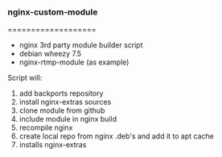 ### nginx-custom-module
===================

* nginx 3rd party module builder script
* debian wheezy 7.5
* nginx-rtmp-module (as example)

Script will:
1. add backports repository
2. install nginx-extras sources
3. clone module from github
4. include module in nginx build
5. recompile nginx
6. create local repo from nginx .deb's and add it to apt cache
7. installs nginx-extras


